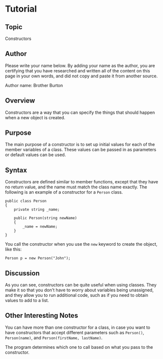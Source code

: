 # Tutorial
## Topic
Constructors

## Author
Please write your name below. By adding your name as the author, you are certifying that you have researched and written all of the content on this page in your own words, and did not copy and paste it from another source.

Author name: Brother Burton

## Overview
Constructors are a way that you can specify the things that should happen when a new object is created.

## Purpose
The main purpose of a constructor is to set up initial values for each of the member variables of a class. These values can be passed in as parameters or default values can be used.

## Syntax
Constructors are defined similar to member functions, except that they have no return value, and the name must match the class name exactly. The following is an example of a constructor for a `Person` class.

```
public class Person
{
    private string _name;

    public Person(string newName)
    {
        _name = newName;
    }
}
```

You call the constructor when you use the `new` keyword to create the object, like this:

```
Person p = new Person("John");
```

## Discussion
As you can see, constructors can be quite useful when using classes. They make it so that you don't have to worry about variables being unassigned, and they allow you to run additional code, such as if you need to obtain values to add to a list.

## Other Interesting Notes
You can have more than one constructor for a class, in case you want to have constructors that accept different parameters such as `Person()`, `Person(name)`, and `Person(firstName, lastName)`.

The program determines which one to call based on what you pass to the constructor.